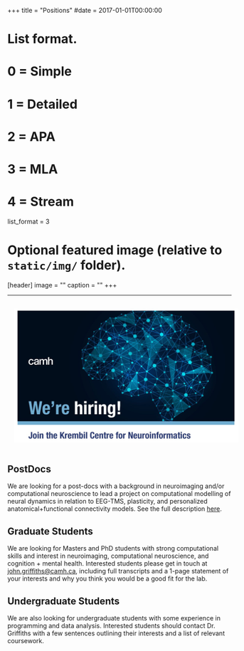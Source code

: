 +++
title = "Positions"
#date = 2017-01-01T00:00:00

# List format.
#   0 = Simple
#   1 = Detailed
#   2 = APA
#   3 = MLA
#   4 = Stream
list_format = 3

# Optional featured image (relative to `static/img/` folder).
[header]
image = ""
caption = ""
+++

---


<img style="align: center; margin: 15px 15px 15px 15px;" src="/img/KCNI_WereHiring.jpg" width="600" />

## PostDocs

We are looking for a post-docs with a background in neuroimaging and/or computational neuroscience to lead a project on computational modelling of neural dynamics in relation to EEG-TMS, plasticity, and personalized anatomical+functional connectivity models. See the full description [here](https://drive.google.com/open?id=1143QvunC8A1bdV5Ou5logPLp0_jP3CL8).

## Graduate Students

We are looking for Masters and PhD students with strong computational skills and interest in neuroimaging, computational neuroscience, and cognition + mental health. Interested students please get in touch at john.griffiths@camh.ca, including full transcripts and a 1-page statement of your interests and why you think you would be a good fit for the lab. 


## Undergraduate Students

We are also looking for undergraduate students with some experience in programming and data analysis. Interested students should contact Dr. Griffiths with a few sentences outlining their interests and a list of relevant coursework.




